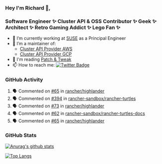 ### Hey I'm Richard 👋, 

<h3 align="left">Software Engineer ✨ Cluster API & OSS Contributor ✨ Geek ✨ Architect ✨ Retro Gaming Addict ✨ Lego Fan ✨</h3>

- 🔭 I’m currently working at [SUSE](https://www.suse.com/) as a Principal Engineer
- 👯 I’m a maintainer of:
  -  [Cluster API Provider AWS](https://github.com/kubernetes-sigs/cluster-api-provider-aws)
  -  [Cluster API Provider GCP](https://github.com/kubernetes-sigs/cluster-api-provider-gcp)
- 💬 I'm reading [Patch & Tweak](https://bjooks.com/products/patch-tweak-exploring-modular-synthesis)
- 📫 How to reach me: [![Twitter Badge](https://img.shields.io/badge/-@fruit_case-00acee?style=flat&logo=Twitter&logoColor=white)](https://twitter.com/intent/follow?screen_name=fruit_case "Follow on Twitter")

### GitHub Activity 

<!--START_SECTION:activity-->
1. 🗣 Commented on [#65](https://github.com/rancher/highlander/issues/65#issuecomment-1993607271) in [rancher/highlander](https://github.com/rancher/highlander)
2. 🗣 Commented on [#394](https://github.com/rancher-sandbox/rancher-turtles/pull/394#issuecomment-1991981589) in [rancher-sandbox/rancher-turtles](https://github.com/rancher-sandbox/rancher-turtles)
3. 🗣 Commented on [#73](https://github.com/rancher/highlander/issues/73#issuecomment-1991709287) in [rancher/highlander](https://github.com/rancher/highlander)
4. 🗣 Commented on [#62](https://github.com/rancher-sandbox/rancher-turtles-docs/pull/62#issuecomment-1991608903) in [rancher-sandbox/rancher-turtles-docs](https://github.com/rancher-sandbox/rancher-turtles-docs)
5. 🗣 Commented on [#65](https://github.com/rancher/highlander/issues/65#issuecomment-1991559617) in [rancher/highlander](https://github.com/rancher/highlander)
<!--END_SECTION:activity-->

### GitHub Stats

[![Anurag's github stats](https://github-readme-stats.vercel.app/api?username=richardcase&count_private=true&show_icons=true)](https://github.com/anuraghazra/github-readme-stats)

[![Top Langs](https://github-readme-stats.vercel.app/api/top-langs/?username=richardcase&hide=html&layout=compact)](https://github.com/anuraghazra/github-readme-stats)
